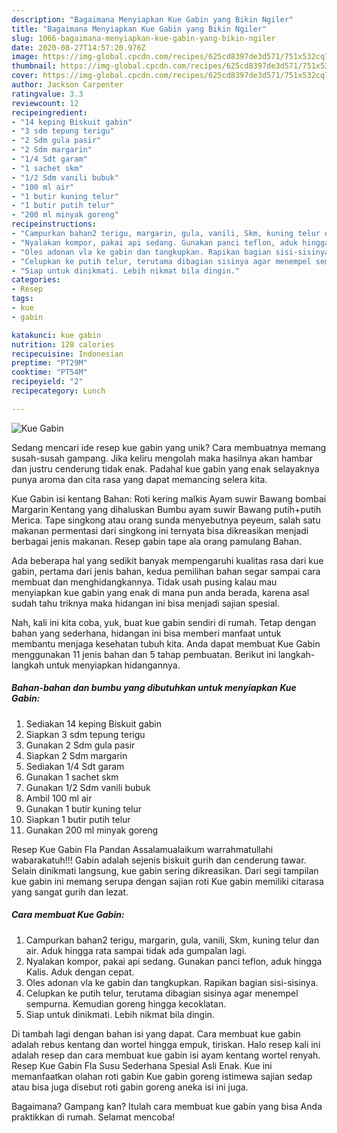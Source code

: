 ```yaml
---
description: "Bagaimana Menyiapkan Kue Gabin yang Bikin Ngiler"
title: "Bagaimana Menyiapkan Kue Gabin yang Bikin Ngiler"
slug: 1066-bagaimana-menyiapkan-kue-gabin-yang-bikin-ngiler
date: 2020-08-27T14:57:20.976Z
image: https://img-global.cpcdn.com/recipes/625cd8397de3d571/751x532cq70/kue-gabin-foto-resep-utama.jpg
thumbnail: https://img-global.cpcdn.com/recipes/625cd8397de3d571/751x532cq70/kue-gabin-foto-resep-utama.jpg
cover: https://img-global.cpcdn.com/recipes/625cd8397de3d571/751x532cq70/kue-gabin-foto-resep-utama.jpg
author: Jackson Carpenter
ratingvalue: 3.3
reviewcount: 12
recipeingredient:
- "14 keping Biskuit gabin"
- "3 sdm tepung terigu"
- "2 Sdm gula pasir"
- "2 Sdm margarin"
- "1/4 Sdt garam"
- "1 sachet skm"
- "1/2 Sdm vanili bubuk"
- "100 ml air"
- "1 butir kuning telur"
- "1 butir putih telur"
- "200 ml minyak goreng"
recipeinstructions:
- "Campurkan bahan2 terigu, margarin, gula, vanili, Skm, kuning telur dan air. Aduk hingga rata sampai tidak ada gumpalan lagi."
- "Nyalakan kompor, pakai api sedang. Gunakan panci teflon, aduk hingga Kalis. Aduk dengan cepat."
- "Oles adonan vla ke gabin dan tangkupkan. Rapikan bagian sisi-sisinya."
- "Celupkan ke putih telur, terutama dibagian sisinya agar menempel sempurna. Kemudian goreng hingga kecoklatan."
- "Siap untuk dinikmati. Lebih nikmat bila dingin."
categories:
- Resep
tags:
- kue
- gabin

katakunci: kue gabin 
nutrition: 128 calories
recipecuisine: Indonesian
preptime: "PT29M"
cooktime: "PT54M"
recipeyield: "2"
recipecategory: Lunch

---
```



![Kue Gabin](https://img-global.cpcdn.com/recipes/625cd8397de3d571/751x532cq70/kue-gabin-foto-resep-utama.jpg)

Sedang mencari ide resep kue gabin yang unik? Cara membuatnya memang susah-susah gampang. Jika keliru mengolah maka hasilnya akan hambar dan justru cenderung tidak enak. Padahal kue gabin yang enak selayaknya punya aroma dan cita rasa yang dapat memancing selera kita.

Kue Gabin isi kentang Bahan: Roti kering malkis Ayam suwir Bawang bombai Margarin Kentang yang dihaluskan Bumbu ayam suwir Bawang putih+putih Merica. Tape singkong atau orang sunda menyebutnya peyeum, salah satu makanan permentasi dari singkong ini ternyata bisa dikreasikan menjadi berbagai jenis makanan. Resep gabin tape ala orang pamulang Bahan.

Ada beberapa hal yang sedikit banyak mempengaruhi kualitas rasa dari kue gabin, pertama dari jenis bahan, kedua pemilihan bahan segar sampai cara membuat dan menghidangkannya. Tidak usah pusing kalau mau menyiapkan kue gabin yang enak di mana pun anda berada, karena asal sudah tahu triknya maka hidangan ini bisa menjadi sajian spesial.


Nah, kali ini kita coba, yuk, buat kue gabin sendiri di rumah. Tetap dengan bahan yang sederhana, hidangan ini bisa memberi manfaat untuk membantu menjaga kesehatan tubuh kita. Anda dapat membuat Kue Gabin menggunakan 11 jenis bahan dan 5 tahap pembuatan. Berikut ini langkah-langkah untuk menyiapkan hidangannya.

<!--inarticleads1-->

##### Bahan-bahan dan bumbu yang dibutuhkan untuk menyiapkan Kue Gabin:

1. Sediakan 14 keping Biskuit gabin
1. Siapkan 3 sdm tepung terigu
1. Gunakan 2 Sdm gula pasir
1. Siapkan 2 Sdm margarin
1. Sediakan 1/4 Sdt garam
1. Gunakan 1 sachet skm
1. Gunakan 1/2 Sdm vanili bubuk
1. Ambil 100 ml air
1. Gunakan 1 butir kuning telur
1. Siapkan 1 butir putih telur
1. Gunakan 200 ml minyak goreng


Resep Kue Gabin Fla Pandan Assalamualaikum warrahmatullahi wabarakatuh!!! Gabin adalah sejenis biskuit gurih dan cenderung tawar. Selain dinikmati langsung, kue gabin sering dikreasikan. Dari segi tampilan kue gabin ini memang serupa dengan sajian roti Kue gabin memiliki citarasa yang sangat gurih dan lezat. 

<!--inarticleads2-->

##### Cara membuat Kue Gabin:

1. Campurkan bahan2 terigu, margarin, gula, vanili, Skm, kuning telur dan air. Aduk hingga rata sampai tidak ada gumpalan lagi.
1. Nyalakan kompor, pakai api sedang. Gunakan panci teflon, aduk hingga Kalis. Aduk dengan cepat.
1. Oles adonan vla ke gabin dan tangkupkan. Rapikan bagian sisi-sisinya.
1. Celupkan ke putih telur, terutama dibagian sisinya agar menempel sempurna. Kemudian goreng hingga kecoklatan.
1. Siap untuk dinikmati. Lebih nikmat bila dingin.


Di tambah lagi dengan bahan isi yang dapat. Cara membuat kue gabin adalah rebus kentang dan wortel hingga empuk, tiriskan. Halo resep kali ini adalah resep dan cara membuat kue gabin isi ayam kentang wortel renyah. Resep Kue Gabin Fla Susu Sederhana Spesial Asli Enak. Kue ini memanfaatkan olahan roti gabin Kue gabin goreng istimewa sajian sedap atau bisa juga disebut roti gabin goreng aneka isi ini juga. 

Bagaimana? Gampang kan? Itulah cara membuat kue gabin yang bisa Anda praktikkan di rumah. Selamat mencoba!
